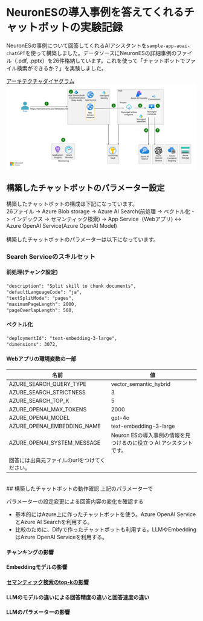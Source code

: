 # NeuronESの導入事例を答えてくれるチャットボットの実験記録
NeuronESの事例について回答してくれるAIアシスタントを`sample-app-aoai-chatGPT`を使って構築しました。データソースにNeuronESの詳細事例のファイル（.pdf, .pptx）を26件格納しています。これを使って「チャットボットでファイル検索ができるか？」を実験しました。

[アーキテクチャダイヤグラム](https://learn.microsoft.com/ja-jp/azure/architecture/ai-ml/architecture/basic-openai-e2e-chat)<br>
<img src="./image/openai-end-to-end-basic.svg" alt="Example SVG" width="800">

## 構築したチャットボットのパラメーター設定
構築したチャットボットの構成は下記になっています。<br>
26ファイル -> Azure Blob storage -> Azure AI Search(前処理 -> ベクトル化 -> インデックス -> セマンティック検索) -> App Service（Webアプリ) <-> Azure OpenAI Service(Azure OpenAI Model)<br>
<br>
構築したチャットボットのパラメーターは以下になっています。<br>
### Search Serviceのスキルセット
#### 前処理(チャンク設定)
```"@odata.type": "#Microsoft.Skills.Text.SplitSkill",
"description": "Split skill to chunk documents",
"defaultLanguageCode": "ja",
"textSplitMode": "pages",
"maximumPageLength": 2000,
"pageOverlapLength": 500,
```
#### ベクトル化
```"@odata.type": "#Microsoft.Skills.Text.AzureOpenAIEmbeddingSkill",
"deploymentId": "text-embedding-3-large",
"dimensions": 3072,
```
#### Webアプリの環境変数の一部
|名前|値|
|---|--|
|AZURE_SEARCH_QUERY_TYPE|vector_semantic_hybrid|
|AZURE_SEARCH_STRICTNESS|3|
|AZURE_SEARCH_TOP_K|5|
|AZURE_OPENAI_MAX_TOKENS|2000|
|AZURE_OPENAI_MODEL|gpt-4o|
|AZURE_OPENAI_EMBEDDING_NAME|text-embedding-3-large|
|AZURE_OPENAI_SYSTEM_MESSAGE|Neuron ESの導入事例の情報を見つけるのに役立つ AI アシスタントです。
回答には出典元ファイルのurlをつけてください。|
<br>
## 構築したチャットボットの動作確認
上記のパラメーターで



パラメーターの設定変更による回答内容の変化を確認する
- 基本的にはAzure上に作ったチャットボットを使う。Azure OpenAI ServiceとAzure AI Searchを利用する。
- 比較のために、Difyで作ったチャットボットも利用する。LLMやEmbeddingはAzure OpenAI Serviceを利用する。

#### チャンキングの影響
#### Embeddingモデルの影響
#### [セマンティック検索のtop-kの影響](./research-semantic-search.md)
#### LLMのモデルの違いによる回答精度の違いと回答速度の違い
#### LLMのパラメーターの影響





